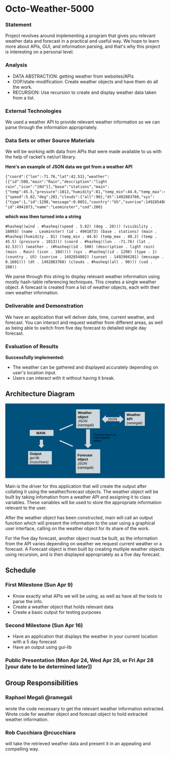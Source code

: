 # Octo-Weather-5000

### Statement

Project revolves around implementing a program that gives you relevant weather data and forecast in a practical and useful way. We hope to learn more about APIs, GUI, and information parsing, and that's why this project is interesting on a personal level.

### Analysis

- DATA ABSTRACTION: getting weather from websites/APIs 
- OOP/state-modification: Create weather objects and have them do all the work.
- RECURSION: Use recursion to create and display weather data taken from a list.


### External Technologies
We used a weather API to provide relevant weather information so we can parse through the information appropriately.

### Data Sets or other Source Materials
We will be working with data from APIs that were made available to us with the help of racket's net/url library.

**Here's an example of JSON data we got from a weather API**
```
{"coord":{"lon":-71.76,"lat":42.53},"weather":[{"id":500,"main":"Rain","description":"light rain","icon":"10d"}],"base":"stations","main":{"temp":45.5,"pressure":1013,"humidity":81,"temp_min":44.6,"temp_max":48.2},"visibility":16093,"wind":{"speed":5.82,"deg":20},"clouds":{"all":90},"dt":1492883760,"sys":{"type":1,"id":1298,"message":0.0051,"country":"US","sunrise":1492854802,"sunset":1492904281},
"id":4941873,"name":"Leominster","cod":200}
```

**which was then turned into a string**

```
#hasheq((wind . #hasheq((speed . 5.82) (deg . 20))) (visibility . 16093) (name . Leominster) (id . 4941873) (base . stations) (main . #hasheq((humidity . 81) (temp_min . 44.6) (temp_max . 48.2) (temp . 45.5) (pressure . 1013))) (coord . #hasheq((lon . -71.76) (lat . 42.53))) (weather . (#hasheq((id . 500) (description . light rain) (main . Rain) (icon . 10d)))) (sys . #hasheq((id . 1298) (type . 1) (country . US) (sunrise . 1492854802) (sunset . 1492904281) (message . 0.1601))) (dt . 1492883760) (clouds . #hasheq((all . 90))) (cod . 200))

```
We parse through this string to display relevant weather information using mostly hash-table referencing techniques.
This creates a single weather object. A forecast is created from a list of weather objects, each with their own weather information.


### Deliverable and Demonstration

We have an application that will deliver date, time, current weather, and forecast. You can interact and request weather from different areas, as well as being able to switch from five day forecast to detailed single day forecast.

### Evaluation of Results
**Successfully implemented:**
- The weather can be gathered and displayed accurately depending on user's location input.
- Users can interact with it without having it break.

## Architecture Diagram
![alt tag](https://github.com/oplS17projects/Octo-Weather-5000/blob/master/arch-diagram.png)

Main is the driver for this application that will create the output after collating it using the weather/forecast objects. The weather object will be built by taking infomation from a weather API and assigning it to class variables. These variables will be used to store the appropriate information relevant to the user. 

After the weather object has been constructed, main will call an output function which will present the information to the user using a graphical user interface, calling on the weather object for its share of the work. 

For the five day forecast, another object must be built, as the information from the API varies depending on weather we request current weather or a forecast. A Forecast object is then built by creating mutliple weather objects using recursion, and is then displayed appropriately as a five day forecast.

## Schedule

### First Milestone (Sun Apr 9)
- Know exactly what APIs we will be using, as well as have all the tools to parse the info.
- Create a weather object that holds relevant data
- Create a basic output for testing purposes

### Second Milestone (Sun Apr 16)
- Have an application that displays the weather in your current location with a 5 day forecast
- Have an output using gui-lib

### Public Presentation (Mon Apr 24, Wed Apr 26, or Fri Apr 28 [your date to be determined later])

## Group Responsibilities

### Raphael Megali @ramegali
wrote the code necessary to get the relevant weather information extracted. Wrote code for weather object and forecast object to hold extracted weather information.

### Rob Cucchiara @rcucchiara
will take the retrieved weather data and present it in an appealing and compelling way.
